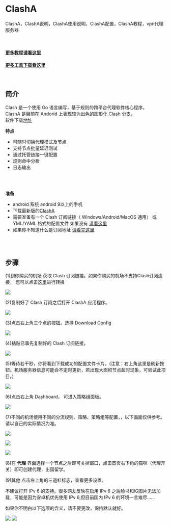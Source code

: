 # ClashA
ClashA，ClashA说明，ClashA使用说明，ClashA配置，ClashA教程，vpn代理服务器  


<br/>

#### [更多教程请看这里](https://github.com/githubvpn007/v2rayNvpn#%E4%BD%BF%E7%94%A8%E6%95%99%E7%A8%8B)
#### [更多工具下载看这里](https://github.com/githubvpn007/ProxyTool)

<br/>


简介
----

Clash 是一个使用 Go 语言编写，基于规则的跨平台代理软件核心程序。  
ClashA 是目前在 Andorid 上表现较为出色的图形化 Clash 分支。  
软件下载[地址](https://github.com/ccg2018/ClashA/releases)  

**特点**  
- 可随时切换代理模式及节点  
- 支持节点批量延迟测试  
- 通过托管链接一键配置  
- 规则命中分析  
- 日志输出  



<br/>
<br/>


**准备**  

- android 系统 android 9以上的手机  
- 下载最新版的[ClashA](https://github.com/ccg2018/ClashA/releases)  
- 需要准备有一个 Clash 订阅链接（ Windows/Android/MacOS 通用） 或 YML/YAML 格式的配置文件  如果没有 [请看这里](https://github.com/githubvpn007/v2rayNvpn#%E8%8A%82%E7%82%B9%E5%88%86%E4%BA%AB)  
- 如果你不知道什么是订阅地址 [请看完这里](https://github.com/githubvpn007/v2rayNvpn)  

<br/>
<br/>



步骤
---

(1)到你购买的机场 获取 Clash 订阅链接。如果你购买的机场不支持Clash订阅连接， 您可以点击[这里](https://bianyuan.xyz/)进行转换  

![](https://github.com/githubvpn007/ClashA/blob/main/images/1.jpg)  

(2)复制好了 Clash 订阅之后打开 ClashA 应用程序。  

![](https://github.com/githubvpn007/ClashA/blob/main/images/2.jpg)  


(3)点击右上角三个点的按钮。选择 Download Config  

![](https://github.com/githubvpn007/ClashA/blob/main/images/3.jpg)  



(4)粘贴已事先复制好的 Clash 订阅链接。  

![](https://github.com/githubvpn007/ClashA/blob/main/images/4.jpg)  

(5)等待若干秒，你将看到下载成功的配置文件卡片。(注意：右上角这里是刷新按钮。机场服务器信息可能会不定时更新，若出现大面积节点超时现象，可尝试此项目。)

![](https://github.com/githubvpn007/ClashA/blob/main/images/5.jpg)   


(6)点击右上角 Dashboard， 可进入策略组面板。

![](https://github.com/githubvpn007/ClashA/blob/main/images/6.jpg)  



(7)不同的机场使用不同的分流规则、策略、策略组等配置，，以下画面仅供参考。请以自己的实际情况为准。  

![](https://github.com/githubvpn007/ClashA/blob/main/images/7.jpg)   

![](https://github.com/githubvpn007/ClashA/blob/main/images/8.jpg)  

![](https://github.com/githubvpn007/ClashA/blob/main/images/9.jpg)  



(8)在 **代理** 界面选择一个节点之后即可关掉窗口，点击首页右下角的猫咪（代理开关）即可创建代理，出国留学。  


(9)其他  点击左上角的三道杠标志，查看更多设置。  

不建议打开 IPv 6 的支持。很多网友反映在启用 IPv 6 之后脸书和IG图片无法加载，可能是因为安卓机优先使用 IPv 6,但目前国内 IPv 6 的环境一言难尽……  

如果你不明白以下选项的含义，请不要更改，保持默认就好。  

![](https://github.com/githubvpn007/ClashA/blob/main/images/10.jpg)
![](https://github.com/githubvpn007/ClashA/blob/main/images/11.png)  



<br/>
<br/>
<br/>










